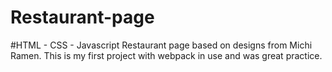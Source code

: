 # Restaurant-page
#HTML - CSS - Javascript 
Restaurant page based on designs from Michi Ramen. 
This is my first project with webpack in use and was great practice.

